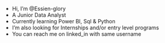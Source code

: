 - Hi, I’m @Essien-glory
- A Junior Data Analyst
- Currently learning Power BI, Sql & Python
- I’m also looking for Internships and/or entry level programs
- You can reach me on linked_in with same username

<!---
Essien-glory/Essien-glory is a ✨ special ✨ repository because its `README.md` (this file) appears on your GitHub profile.
You can click the Preview link to take a look at your changes.
--->
